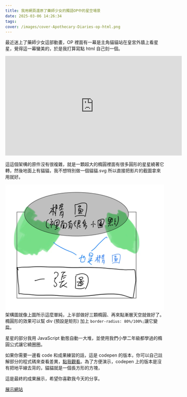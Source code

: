 ```yaml
---
title: 我用網頁還原了藥師少女的獨語OP中的星空場景
date: 2025-03-06 14:26:34
tags:
cover: /images/cover-Apothecary-Diaries-op-html.png
---
```


最近迷上了藥師少女這部動畫，OP 裡面有一幕是主角貓貓站在皇宮外牆上看星星，覺得這一幕蠻美的，於是我打算寫點 html 自己刻一個。

<iframe width="560" height="315" src="https://www.youtube.com/embed/29pmd1QiK-4?si=k6nYm6GiqK2j2nL1&amp;start=78" title="YouTube video player" frameborder="0" allow="accelerometer; autoplay; clipboard-write; encrypted-media; gyroscope; picture-in-picture; web-share" referrerpolicy="strict-origin-when-cross-origin" allowfullscreen></iframe>

這這個架構的原件沒有很複雜，就是一顆超大的橢圓裡面有很多圓形的星星繞著它轉，然後地面上有貓貓，我不想特別做一個貓貓.svg 所以直接把影片的截圖拿來用就好。

![架構圖](/images/dev/explain/sky-html-schema.webp)
架構圖就像上圖所示這麼單純，上半部做好三顆橢圓、再來點漸層天空就做好了。橢圓形的效果可以幫 div (預設是矩形) 加上 `border-radius: 80%/100%;`讓它變扁。

星星的部分我用 JavaScript 動態自動一大堆，並使用我們小學二年級都學過的橢圓公式讓它繞圈圈。


如果你需要一邊看 code 和成果練習的話，這是 codepen 的版本，你可以自己註解部分的程式碼來查看差異，[點我觀看](https://codepen.io/iach526526/pen/wBvgwQx)。為了方便演示，codepen 上的版本是沒有把地平線去背的，貓貓就是一個長方形的方塊，

這是最終的成果展示，希望你喜歡我今天的分享。

[展示網站](https://www.iach.cc/web-demo/sky/)
